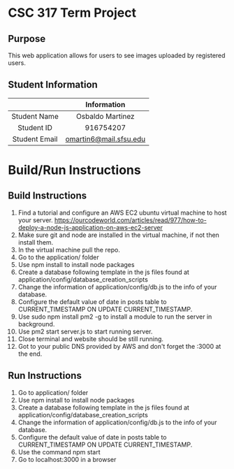 # CSC 317 Term Project

## Purpose

This web application allows for users to see images uploaded by registered users.

## Student Information

|               | Information            |
|:-------------:|:-------------:         |
| Student Name  | Osbaldo Martinez       |
| Student ID    | 916754207              |
| Student Email | omartin6@mail.sfsu.edu |



# Build/Run Instructions

## Build Instructions
1.  Find a tutorial and configure an AWS EC2 ubuntu virtual machine to host your server. https://ourcodeworld.com/articles/read/977/how-to-deploy-a-node-js-application-on-aws-ec2-server
2.  Make sure git and node are installed in the virtual machine, if not then install them.
3.  In the virtual machine pull the repo.
4.  Go to the application/ folder
5.  Use npm install to install node packages
6.  Create a database following template in the js files found at application/config/database_creation_scripts
7.  Change the information of application/config/db.js to the info of your database.
8.  Configure the default value of date in posts table to CURRENT_TIMESTAMP ON UPDATE CURRENT_TIMESTAMP.
9.  Use sudo npm install pm2 -g to install a module to run the server in background.
10. Use pm2 start server.js to start running server.
11. Close terminal and website should be still running.
12. Got to your public DNS provided by AWS and don't forget the :3000 at the end.

## Run Instructions
1.  Go to application/ folder
2.  Use npm install to install node packages
3.  Create a database following template in the js files found at application/config/database_creation_scripts
4.  Change the information of application/config/db.js to the info of your database.
5.  Configure the default value of date in posts table to CURRENT_TIMESTAMP ON UPDATE CURRENT_TIMESTAMP.
6.  Use the command npm start
7.  Go to localhost:3000 in a browser
